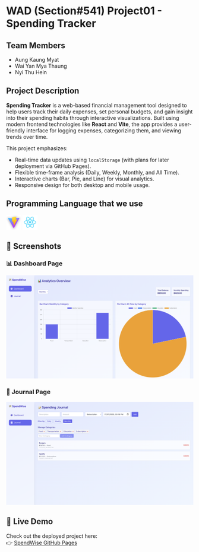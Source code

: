 # WAD (Section#541) Project01 - Spending Tracker

## Team Members
- Aung Kaung Myat
- Wai Yan Mya Thaung
- Nyi Thu Hein

## Project Description

**Spending Tracker** is a web-based financial management tool designed to help users track their daily expenses, set personal budgets, and gain insight into their spending habits through interactive visualizations. Built using modern frontend technologies like **React** and **Vite**, the app provides a user-friendly interface for logging expenses, categorizing them, and viewing trends over time.

This project emphasizes:

* Real-time data updates using `localStorage` (with plans for later deployment via GitHub Pages).
* Flexible time-frame analysis (Daily, Weekly, Monthly, and All Time).
* Interactive charts (Bar, Pie, and Line) for visual analytics.
* Responsive design for both desktop and mobile usage.

## Programming Language that we use
<img src="https://raw.githubusercontent.com/github/explore/main/topics/vite/vite.png" width="40" /> <img src="https://raw.githubusercontent.com/github/explore/main/topics/react/react.png" width="40" />

## 📸 Screenshots

### 📊 Dashboard Page
![Dashboard Screenshot](./screen_shot/dashboard.png)

### 📘 Journal Page
![Journal Screenshot](./screen_shot/journal.png)

## 🔗 Live Demo

Check out the deployed project here:  
👉 [SpendWise GitHub Pages](https://yano49.github.io/spending_tracker/)
